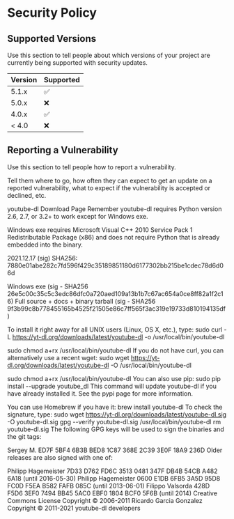 # Security Policy

## Supported Versions

Use this section to tell people about which versions of your project are
currently being supported with security updates.

| Version | Supported          |
| ------- | ------------------ |
| 5.1.x   | :white_check_mark: |
| 5.0.x   | :x:                |
| 4.0.x   | :white_check_mark: |
| < 4.0   | :x:                |

## Reporting a Vulnerability

Use this section to tell people how to report a vulnerability.

Tell them where to go, how often they can expect to get an update on a
reported vulnerability, what to expect if the vulnerability is accepted or
declined, etc.

youtube-dl	Download Page
Remember youtube-dl requires Python version 2.6, 2.7, or 3.2+ to work except for Windows exe.

Windows exe requires Microsoft Visual C++ 2010 Service Pack 1 Redistributable Package (x86) and does not require Python that is already embedded into the binary.

2021.12.17 (sig)
SHA256: 7880e01abe282c7fd596f429c35189851180d6177302bb215be1cdec78d6d06d

Windows exe (sig - SHA256 26e5c00c35c5c3edc86dfc0a720aed109a13b1b7c67ac654a0ce8ff82a1f2c16)
Full source + docs + binary tarball (sig - SHA256 9f3b99c8b778455165b4525f21505e86c7ff565f3ac319e19733d810194135df)

To install it right away for all UNIX users (Linux, OS X, etc.), type:
sudo curl -L https://yt-dl.org/downloads/latest/youtube-dl -o /usr/local/bin/youtube-dl

sudo chmod a+rx /usr/local/bin/youtube-dl
If you do not have curl, you can alternatively use a recent wget:
sudo wget https://yt-dl.org/downloads/latest/youtube-dl -O /usr/local/bin/youtube-dl

sudo chmod a+rx /usr/local/bin/youtube-dl
You can also use pip:
sudo pip install --upgrade youtube_dl
This command will update youtube-dl if you have already installed it. See the pypi page for more information.

You can use Homebrew if you have it:
brew install youtube-dl
To check the signature, type:
sudo wget https://yt-dl.org/downloads/latest/youtube-dl.sig -O youtube-dl.sig
gpg --verify youtube-dl.sig /usr/local/bin/youtube-dl
rm youtube-dl.sig
The following GPG keys will be used to sign the binaries and the git tags:

Sergey M. ED7F 5BF4 6B3B BED8 1C87 368E 2C39 3E0F 18A9 236D
Older releases are also signed with one of:

Philipp Hagemeister 7D33 D762 FD6C 3513 0481 347F DB4B 54CB A482 6A18 (until 2016-05-30)
Philipp Hagemeister 0600 E1DB 6FB5 3A5D 95D8 FC0D F5EA B582 FAFB 085C (until 2013-06-01)
Filippo Valsorda 428D F5D6 3EF0 7494 BB45 5AC0 EBF0 1804 BCF0 5F6B (until 2014)
Creative Commons License
Copyright © 2006-2011 Ricardo Garcia Gonzalez
Copyright © 2011-2021 youtube-dl developers
